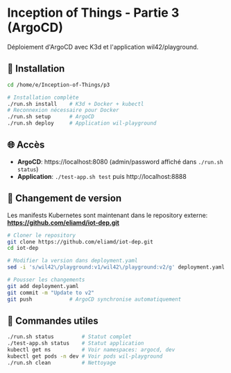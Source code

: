 # Inception of Things - Partie 3 (ArgoCD)

Déploiement d'ArgoCD avec K3d et l'application wil42/playground.

## 🚀 Installation

```bash
cd /home/e/Inception-of-Things/p3

# Installation complète
./run.sh install    # K3d + Docker + kubectl
# Reconnexion nécessaire pour Docker
./run.sh setup      # ArgoCD
./run.sh deploy     # Application wil-playground
```

## 🌐 Accès

- **ArgoCD**: https://localhost:8080 (admin/password affiché dans `./run.sh status`)
- **Application**: `./test-app.sh test` puis http://localhost:8888

## 🔄 Changement de version

Les manifests Kubernetes sont maintenant dans le repository externe:
**https://github.com/eliamd/iot-dep.git**

```bash
# Cloner le repository
git clone https://github.com/eliamd/iot-dep.git
cd iot-dep

# Modifier la version dans deployment.yaml
sed -i 's/wil42\/playground:v1/wil42\/playground:v2/g' deployment.yaml

# Pousser les changements
git add deployment.yaml
git commit -m "Update to v2"
git push            # ArgoCD synchronise automatiquement
```

## 🔧 Commandes utiles

```bash
./run.sh status         # Statut complet
./test-app.sh status    # Statut application
kubectl get ns          # Voir namespaces: argocd, dev
kubectl get pods -n dev # Voir pods wil-playground
./run.sh clean          # Nettoyage
```
